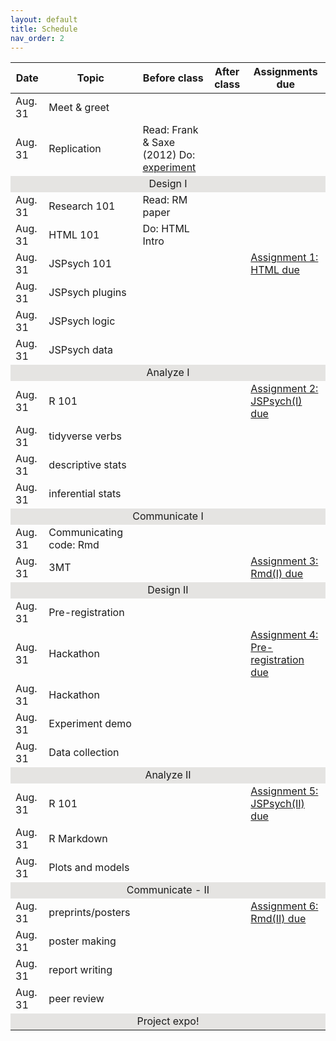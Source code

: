 ```yaml
---
layout: default
title: Schedule
nav_order: 2
---
```


<table>
    <thead>
        <tr>
            <th>Date</th>
            <th>Topic</th>
            <th>Before class</th>
            <th>After class</th>
            <th>Assignments due</th>
        </tr>
    </thead>
    <tbody>
    <tr><td>Aug. 31</td><td>Meet & greet</td><td></td><td></td><td></td></tr>
    <tr><td>Aug. 31</td><td>Replication</td><td>Read: Frank & Saxe (2012) Do:<a href="https://teaching-cognition.github.io/coglab/Assignment1.html"> experiment</a></td><td></td><td></td></tr>
    <tr><td style="text-align: center; vertical-align: middle;background-color:#E5E4E2" colspan = 5>Design I</td></tr>
    <tr><td>Aug. 31</td><td>Research 101</td><td>Read: RM paper</td><td></td><td></td></tr>
    <tr><td>Aug. 31</td><td>HTML 101</td><td>Do: HTML Intro</td><td></td><td></td></tr>
    <tr><td>Aug. 31</td><td>JSPsych 101</td><td></td><td></td><td><a href="https://teaching-cognition.github.io/coglab/Assignment1.html">Assignment 1: HTML due</a></td></tr>
    <tr><td>Aug. 31</td><td>JSPsych plugins</td><td></td><td></td><td></td></tr>
    <tr><td>Aug. 31</td><td>JSPsych logic</td><td></td><td></td><td></td></tr>
    <tr><td>Aug. 31</td><td>JSPsych data</td><td></td><td></td><td></td></tr>
    <tr><td style="text-align: center; vertical-align: middle;background-color:#E5E4E2" colspan = 5>Analyze I</td></tr>
    <tr><td>Aug. 31</td><td>R 101</td><td></td><td></td><td><a href="https://teaching-cognition.github.io/coglab/Assignment1.html">Assignment 2: JSPsych(I) due</a></td></tr>
    <tr><td>Aug. 31</td><td>tidyverse verbs</td><td></td><td></td><td></td></tr>
    <tr><td>Aug. 31</td><td>descriptive stats</td><td></td><td></td><td></td></tr>
    <tr><td>Aug. 31</td><td>inferential stats</td><td></td><td></td><td></td></tr>
    <tr><td style="text-align: center; vertical-align: middle;background-color:#E5E4E2" colspan = 5>Communicate I</td></tr>
    <tr><td>Aug. 31</td><td>Communicating code: Rmd</td><td></td><td></td><td></td></tr>
    <tr><td>Aug. 31</td><td>3MT</td><td></td><td></td><td><a href="https://teaching-cognition.github.io/coglab/Assignment1.html">Assignment 3: Rmd(I) due</a></td></tr>
    <tr><td style="text-align: center; vertical-align: middle;background-color:#E5E4E2" colspan = 5>Design II</td></tr>
    <tr><td>Aug. 31</td><td>Pre-registration</td><td></td><td></td><td></td></tr>
    <tr><td>Aug. 31</td><td>Hackathon</td><td></td><td></td><td><a href="https://teaching-cognition.github.io/coglab/Assignment1.html">Assignment 4: Pre-registration due</a></td></tr>
    <tr><td>Aug. 31</td><td>Hackathon</td><td></td><td></td><td></td></tr>
    <tr><td>Aug. 31</td><td>Experiment demo</td><td></td><td></td><td></td></tr>
    <tr><td>Aug. 31</td><td>Data collection</td><td></td><td></td><td></td></tr>
    <tr><td style="text-align: center; vertical-align: middle;background-color:#E5E4E2" colspan = 5>Analyze II</td></tr>
    <tr><td>Aug. 31</td><td>R 101</td><td></td><td></td><td><a href="https://teaching-cognition.github.io/coglab/Assignment1.html">Assignment 5: JSPsych(II) due</a></td></tr>
    <tr><td>Aug. 31</td><td>R Markdown</td><td></td><td></td><td></td></tr>
    <tr><td>Aug. 31</td><td>Plots and models</td><td></td><td></td><td></td></tr>
    <tr><td style="text-align: center; vertical-align: middle;background-color:#E5E4E2" colspan = 5>Communicate - II</td></tr>
    <tr><td>Aug. 31</td><td>preprints/posters</td><td></td><td></td><td><a href="https://teaching-cognition.github.io/coglab/Assignment1.html">Assignment 6: Rmd(II) due</a></td></tr>
    <tr><td>Aug. 31</td><td>poster making</td><td></td><td></td><td></td></tr>
    <tr><td>Aug. 31</td><td>report writing</td><td></td><td></td><td></td></tr>
    <tr><td>Aug. 31</td><td>peer review</td><td></td><td></td><td></td></tr>
    <tr><td style="text-align: center; vertical-align: middle;background-color:#E5E4E2" colspan = 5>Project expo!</td></tr>
    </tbody>
</table>